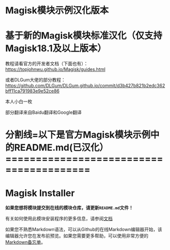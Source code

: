 # Magisk模块示例汉化版本
# 基于新的Magisk模块标准汉化（仅支持Magisk18.1及以上版本）
  
  教程请看官方的开发者文档（下面也有）：https://topjohnwu.github.io/Magisk/guides.html
  
  或者DLGum大佬的部分教程：https://github.com/DLGum/DLGum.github.io/commit/d3b427b821b2edc362bff11ca791983e9e52ce86
  
  本人小白一枚
  
  部分翻译来自Baidu翻译和Google翻译
# 分割线=以下是官方Magisk模块示例中的README.md(已汉化）========================================
# Magisk Installer

**如果您想将模块提交到在线的模块仓库，请更新`README.md`文件！**

有关如何使用此模块安装程序的更多信息，请参阅[文档](https://topjohnwu.github.io/Magisk/guides.html)

如果您不熟悉Markdown语法，可以从Github的在线Markdown编辑器开始，该编辑器允许您在发布前预览。如果您需要更多帮助，可以使用非常方便的[Markdown备忘单](https://github.com/adam-p/markdown-here/wiki/markdown-cashtsheet)。
